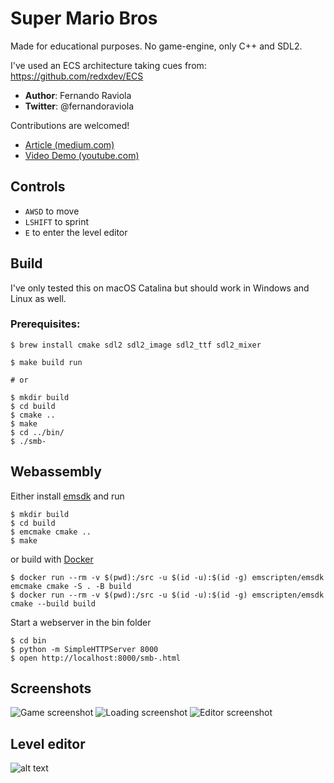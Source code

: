 # Super Mario Bros

Made for educational purposes. 
No game-engine, only C++ and SDL2.

I've used an ECS architecture taking cues from: https://github.com/redxdev/ECS

- **Author**: Fernando Raviola
- **Twitter**: @fernandoraviola

Contributions are welcomed!

- [Article (medium.com)](https://medium.com/@FerRaviola/writing-super-mario-bros-in-c-e59dfc5743af)
- [Video Demo (youtube.com)](https://youtu.be/HkLZ9ESYxCU)

## Controls

- `AWSD` to move
- `LSHIFT` to sprint
- `E` to enter the level editor

## Build

I've only tested this on macOS Catalina but should work in Windows and Linux as well.
### Prerequisites:

```
$ brew install cmake sdl2 sdl2_image sdl2_ttf sdl2_mixer 
```

```
$ make build run

# or

$ mkdir build
$ cd build
$ cmake ..
$ make
$ cd ../bin/  
$ ./smb-
```

## Webassembly

Either install [emsdk](https://emscripten.org/docs/getting_started/downloads.html) and run
```
$ mkdir build
$ cd build
$ emcmake cmake ..
$ make
```
or build with [Docker](https://www.docker.com/)
```
$ docker run --rm -v $(pwd):/src -u $(id -u):$(id -g) emscripten/emsdk emcmake cmake -S . -B build
$ docker run --rm -v $(pwd):/src -u $(id -u):$(id -g) emscripten/emsdk cmake --build build
```
Start a webserver in the bin folder
```
$ cd bin
$ python -m SimpleHTTPServer 8000
$ open http://localhost:8000/smb-.html
```

## Screenshots

![Game screenshot](https://github.com/feresr/super-mario-bros/blob/master/readme/game.png)
![Loading screenshot](https://github.com/feresr/super-mario-bros/blob/master/readme/loading.png)
![Editor screenshot](https://github.com/feresr/super-mario-bros/blob/master/readme/editor.png)

## Level editor

![alt text](https://github.com/feresr/super-mario-bros/blob/master/readme/editor%20build.gif)


